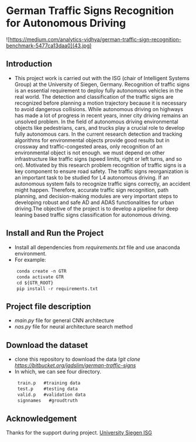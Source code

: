 # German Traffic Signs Recognition for Autonomous Driving

![https://medium.com/analytics-vidhya/german-traffic-sign-recognition-benchmark-5477ca13daa0](43.jpg)

## Introduction
   * This project work is carried out with the ISG (chair of Intelligent Systems Group) at the University of Siegen, Germany. Recognition of traffic signs is an essential requirement to deploy fully autonomous vehicles in the real world. The detection and classification of the traffic signs are recognized before planning a motion trajectory because it is necessary to avoid dangerous collisions.  While autonomous driving on highways has made a lot of progress in recent years, inner city driving remains an unsolved problem. In the field of autonomous driving environmental objects like pedestrians, cars, and trucks play a crucial role to develop fully autonomous cars. In the current research detection and tracking algorithms for environmental objects provide good results but in crossway and traffic-congested areas, only recognition of an environmental object is not enough. we must depend on other infrastructure like traffic signs (speed limits, right or left turns, and so on). Motivated by this research problem recognition of traffic signs is a key component to ensure road safety. The traffic signs reorganization is an important task to be studied for L4 autonomous driving. If an autonomous system fails to recognize traffic signs correctly, an accident might happen. Therefore, accurate traffic sign recognition, path planning, and decision-making modules are very important steps to developing robust and safe AD and ADAS functionalities for urban driving.The objective of the project is to develop a pipeline for deep leaning based traffic signs classification for autonomous driving.


## Install and Run the Project
  * Install all dependencies from *requirements.txt* file and use anaconda environment.
  * For example:
  ```
      conda create -n GTR
      conda activate GTR
      cd ${GTR_ROOT}
      pip install -r requirements.txt
   ```
  
  
## Project file description
  *  *main.py* file for general CNN architecture
  *  *nas.py* file for neural architecture search method

## Download the dataset
  * clone this repository to download the data *!git clone https://bitbucket.org/jadslim/german-traffic-signs*
  * In which, we can see four directory.
    ```
     train.p   #training data
     test.p    #testing data
     valid.p   #validation data
     signnames   #groudtruth
    ```
     
## Acknowledgement
Thanks for the support during project. [University Siegen ISG](https://isg.beel.org/)
